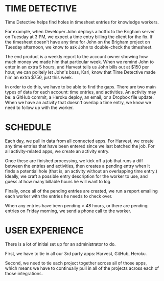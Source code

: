 TIME DETECTIVE
==============

Time Detective helps find holes in timesheet entries for knowledge workers.

For example, when Developer John deploys a hotfix to the Brigham server on Tuesday at 3 PM,
we expect a time entry billing the client for the fix. If the timesheet doesn't
have any time for John on the Brigham project on Tuesday afternoon, we know to ask John
to double-check the timesheet.

The end product is a weekly report to the account owner showing how much money we made him
that particular week. When we remind John to enter in an extra 5 hours, and Harvest tells us
John bills out at $150 per hour, we can politely let John's boss, Karl, know that Time Detective
made him an extra $750, just this week.

In order to do this, we have to be able to find the gaps. There are two main types of data for
each account: time entries, and activities. An activity may be: a GitHub commit, a Heroku deploy,
an email, or a Dropbox file update. When we have an activity that doesn't overlap a time entry,
we know we need to follow up with the worker.

SCHEDULE
========

Each day, we pull in data from all connected apps. For Harvest, we create any time entries
that have been entered since we last batched the job. For all activity-related apps, we
create an activity entry.

Once these are finished processing, we kick off a job that
runs a diff between the entries and activities, then creates a pending entry when it finds a
potential hole (that is, an activity without an overlapping time entry.) Ideally, we craft a
possible entry description for the worker to use, and guess at how many billable hours he will want to log.

Finally, once all of the pending entries are created, we run a report emailing each worker with the entries
he needs to check over.

When any entries have been pending > 48 hours, or there are pending entries on Friday morning, we
send a phone call to the worker.

USER EXPERIENCE
===============

There is a lot of initial set up for an administrator to do.

First, we have to tie in all our 3rd party apps: Harvest, GitHub, Heroku.

Second, we need to tie each project together across all of those apps,
which means we have to continually pull in all of the projects across each of those integrations.
